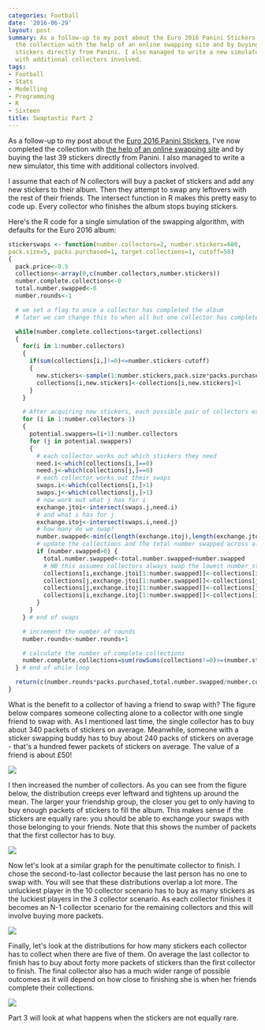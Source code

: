 ```yaml
---
categories: Football
date: '2016-06-29'
layout: post
summary: As a follow-up to my post about the Euro 2016 Panini Stickers, I've now completed
  the collection with the help of an online swapping site and by buying the last 39
  stickers directly from Panini. I also managed to write a new simulator, this time
  with additional collectors involved.
tags:
- Football
- Stats
- Modelling
- Programming
- R
- Sixteen
title: Swaptastic Part 2
---
```


As a follow-up to my post about the [Euro 2016 Panini Stickers](/euro-2016-panini-stickers/), I've now completed the collection with [the help of an online swapping site](/swaptastic-part-1/) and by buying the last 39 stickers directly from Panini. I also managed to write a new simulator, this time with additional collectors involved.

I assume that each of N collectors will buy a packet of stickers and add any new stickers to their album. Then they attempt to swap any leftovers with the rest of their friends. The intersect function in R makes this pretty easy to code up. Every collector who finishes the album stops buying stickers.

Here's the R code for a single simulation of the swapping algorithm, with defaults for the Euro 2016 album:

```r
stickerswaps <- function(number.collectors=2, number.stickers=680,
pack.size=5, packs.purchased=1, target.collections=1, cutoff=50)
{
  pack.price<-0.5
  collections<-array(0,c(number.collectors,number.stickers))
  number.complete.collections<-0
  total.number.swapped<-0
  number.rounds<-1

  # we set a flag to once a collector has completed the album
  # later we can change this to when all but one collector has completed

  while(number.complete.collections<target.collections)
  {
    for(i in 1:number.collectors)
    {
      if(sum(collections[i,]!=0)<=number.stickers-cutoff)
      {
        new.stickers<-sample(1:number.stickers,pack.size*packs.purchased)
        collections[i,new.stickers]<-collections[i,new.stickers]+1
      }
    }

    # After acquiring new stickers, each possible pair of collectors exchanges their swaps
    for (i in 1:number.collectors-1)
    {
      potential.swappers=(i+1):number.collectors
      for (j in potential.swappers)
      {
        # each collector works out which stickers they need
        need.i<-which(collections[i,]==0)
        need.j<-which(collections[j,]==0)
        # each collector works out their swaps
        swaps.i<-which(collections[i,]>1)
        swaps.j<-which(collections[j,]>1)
        # now work out what j has for i
        exchange.jtoi<-intersect(swaps.j,need.i)
        # and what i has for j
        exchange.itoj<-intersect(swaps.i,need.j)
        # how many do we swap?
        number.swapped<-min(c(length(exchange.itoj),length(exchange.jtoi)))
        # update the collections and the total number swapped across all pairs
        if (number.swapped>0) {
          total.number.swapped<-total.number.swapped+number.swapped
          # NB this assumes collectors always swap the lowest number stickers first
          collections[i,exchange.jtoi[1:number.swapped]]<-collections[i,exchange.jtoi[1:number.swapped]]+1
          collections[j,exchange.jtoi[1:number.swapped]]<-collections[j,exchange.jtoi[1:number.swapped]]-1
          collections[j,exchange.itoj[1:number.swapped]]<-collections[j,exchange.itoj[1:number.swapped]]+1
          collections[i,exchange.itoj[1:number.swapped]]<-collections[i,exchange.itoj[1:number.swapped]]-1
        }
      }
    } # end of swaps

    # increment the number of rounds
    number.rounds<-number.rounds+1

    # calculate the number of complete collections
    number.complete.collections=sum(rowSums(collections!=0)>=(number.stickers-cutoff))
  } # end of while loop

  return(c(number.rounds*packs.purchased,total.number.swapped/number.collectors))
}
```

What is the benefit to a collector of having a friend to swap with? The figure below compares someone collecting alone to a collector with one single friend to swap with. As I mentioned last time, the single collector has to buy about 340 packets of stickers on average. Meanwhile, someone with a sticker swapping buddy has to buy about 240 packs of stickers on average - that's a hundred fewer packets of stickers on average. The value of a friend is about £50!

![](/static/images/other/1vs2collectors.jpg)

I then increased the number of collectors. As you can see from the figure below, the distribution creeps ever leftward and tightens up around the mean. The larger your friendship group, the closer you get to only having to buy enough packets of stickers to fill the album. This makes sense if the stickers are equally rare: you should be able to exchange your swaps with those belonging to your friends. Note that this shows the number of packets that the first collector has to buy.

![](/static/images/other/FirstCollector.jpg)

Now let's look at a similar graph for the penultimate collector to finish. I chose the second-to-last collector because the last person has no one to swap with. You will see that these distributions overlap a lot more. The unluckiest player in the 10 collector scenario has to buy as many stickers as the luckiest players in the 3 collector scenario. As each collector finishes it becomes an N-1 collector scenario for the remaining collectors and this will involve buying more packets.

![](/static/images/other/PenultimateCollector.jpg)

Finally, let's look at the distributions for how many stickers each collector has to collect when there are five of them. On average the last collector to finish has to buy about forty more packets of stickers than the first collector to finish. The final collector also has a much wider range of possible outcomes as it will depend on how close to finishing she is when her friends complete their collections.

![](/static/images/other/All5Collectors.jpg)

Part 3 will look at what happens when the stickers are not equally rare.